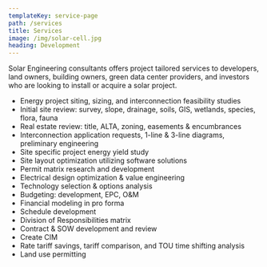 ```yaml
---
templateKey: service-page
path: /services
title: Services
image: /img/solar-cell.jpg
heading: Development
---
```

Solar Engineering consultants offers project tailored services to developers, land owners, building owners,
green data center providers, and investors who are looking to install or acquire a solar project.

* Energy project siting, sizing, and interconnection feasibility studies
* Initial site review: survey, slope, drainage, soils, GIS, wetlands, species, flora, fauna
* Real estate review: title, ALTA, zoning, easements & encumbrances
* Interconnection application requests, 1-line & 3-line diagrams, preliminary engineering
* Site specific project energy yield study
* Site layout optimization utilizing software solutions
* Permit matrix research and development
* Electrical design optimization & value engineering
* Technology selection & options analysis
* Budgeting: development, EPC, O&M
* Financial modeling in pro forma
* Schedule development
* Division of Responsibilities matrix
* Contract & SOW development and review
* Create CIM
* Rate tariff savings, tariff comparison, and TOU time shifting analysis
* Land use permitting
